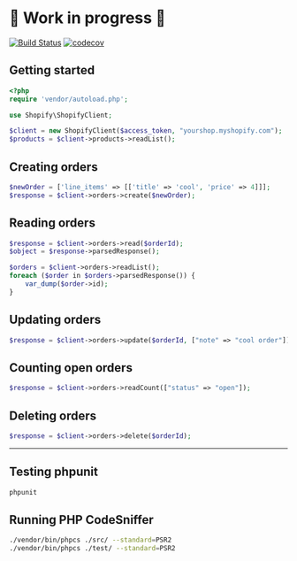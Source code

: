 
# 🚧 Work in progress 🚧

[![Build Status](https://travis-ci.org/Shopify/shopify-php.svg?branch=master)](https://travis-ci.org/Shopify/shopify-php) [![codecov](https://codecov.io/gh/Shopify/shopify-php/branch/master/graph/badge.svg)](https://codecov.io/gh/Shopify/shopify-php)


## Getting started

```php
<?php
require 'vendor/autoload.php'; 

use Shopify\ShopifyClient;

$client = new ShopifyClient($access_token, "yourshop.myshopify.com");
$products = $client->products->readList();

```

## Creating orders

```php
$newOrder = ['line_items' => [['title' => 'cool', 'price' => 4]]];
$response = $client->orders->create($newOrder);
```

## Reading orders

```php
$response = $client->orders->read($orderId);
$object = $response->parsedResponse();
```

```php
$orders = $client->orders->readList();
foreach ($order in $orders->parsedResponse()) {
    var_dump($order->id);
}
```

## Updating orders

```php
$response = $client->orders->update($orderId, ["note" => "cool order"]);
```

## Counting open orders

```php
$response = $client->orders->readCount(["status" => "open"]);
```

## Deleting orders

```php
$response = $client->orders->delete($orderId);
```

--- 

## Testing phpunit

```bash
phpunit
```

## Running PHP CodeSniffer

```bash
./vendor/bin/phpcs ./src/ --standard=PSR2
./vendor/bin/phpcs ./test/ --standard=PSR2
```
